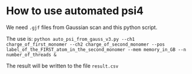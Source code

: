 # How to use automated psi4

We need `.gjf` files from Gaussian scan and this python script.

The use is:
`python auto_psi_from_gauss_v3.py --ch1 charge_of_first_monomer --ch2 charge_of_second_monomer --pos label_of_the_FIRST_atom_in_the_second_monomer --mem memory_in_GB --n number_of_threads &`

The result will be written to the file `result.csv`
